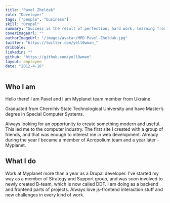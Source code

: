 ```yaml
---
title: "Pavel Zheldak"
role: "Developer"
tags: ["people", "business"]
skill: "Drupal"
summary: "Success is the result of perfection, hard work, learning from failure, loyalty, and persistence."
coverImageUrl: ""
authorImageUrl: "/images/avatar/MPD-Pavel-Zheldak.jpg"
twitter: "https://twitter.com/yell0wman_"
dribbble:
linkedin: ""
github: "https://github.com/yell0wman"
layout: employee
date: "2012-4-16"
---
```


## Who I am

Hello there! I am Pavel and I am Myplanet team member from Ukraine.

Graduated from Chernihiv State Technological University and have Master’s degree in Special Computer Systems.

Always looking for an opportunity to create something modern and useful. This led me to the computer industry. The first site I created with a group of friends, and that was enough to interest me in web development. Already during the year I became a member of Aсropolium team and a year later - Myplanet.


## What I do

Work at Myplanet more than a year as a Drupal developer. I’ve started my way as a member of Strategy and Support group, and was soon involved to newly created B-team, which is now called DDF. I am doing as a backend and frontend parts of projects. Always love js-frontend interaction stuff and new challenges in every kind of work. 

